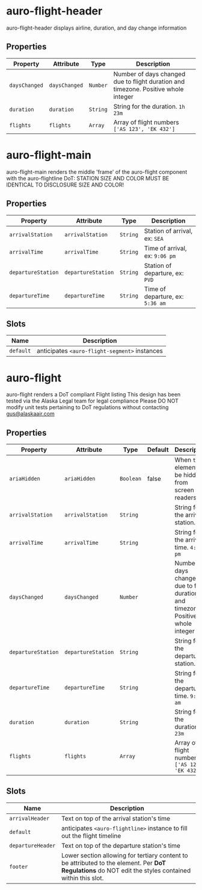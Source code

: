 # auro-flight-header

auro-flight-header displays airline, duration, and day change information

## Properties

| Property      | Attribute     | Type     | Description                                      |
|---------------|---------------|----------|--------------------------------------------------|
| `daysChanged` | `daysChanged` | `Number` | Number of days changed due to flight duration and timezone. Positive whole integer |
| `duration`    | `duration`    | `String` | String for the duration. `1h 23m`                |
| `flights`     | `flights`     | `Array`  | Array of flight numbers `['AS 123', 'EK 432']`   |


# auro-flight-main

auro-flight-main renders the middle 'frame' of the auro-flight component with the auro-flightline
DoT: STATION SIZE AND COLOR MUST BE IDENTICAL TO DISCLOSURE SIZE AND COLOR!

## Properties

| Property           | Attribute          | Type     | Description                      |
|--------------------|--------------------|----------|----------------------------------|
| `arrivalStation`   | `arrivalStation`   | `String` | Station of arrival, ex: `SEA`    |
| `arrivalTime`      | `arrivalTime`      | `String` | Time of arrival, ex: `9:06 pm`   |
| `departureStation` | `departureStation` | `String` | Station of departure, ex: `PVD`  |
| `departureTime`    | `departureTime`    | `String` | Time of departure, ex: `5:36 am` |

## Slots

| Name      | Description                                   |
|-----------|-----------------------------------------------|
| `default` | anticipates `<auro-flight-segment>` instances |


# auro-flight

auro-flight renders a DoT compliant Flight listing
This design has been tested via the Alaska Legal team for legal compliance
Please DO NOT modify unit tests pertaining to DoT regulations without contacting gus@alaskaair.com

## Properties

| Property           | Attribute          | Type      | Default | Description                                      |
|--------------------|--------------------|-----------|---------|--------------------------------------------------|
| `ariaHidden`       | `ariaHidden`       | `Boolean` | false   | When `true` element will be hidden from screen readers |
| `arrivalStation`   | `arrivalStation`   | `String`  |         | String for the arrival station. `PVD`            |
| `arrivalTime`      | `arrivalTime`      | `String`  |         | String for the arrival time. `4:05 pm`           |
| `daysChanged`      | `daysChanged`      | `Number`  |         | Number of days changed due to flight duration and timezone. Positive whole integer |
| `departureStation` | `departureStation` | `String`  |         | String for the departure station. `SEA`          |
| `departureTime`    | `departureTime`    | `String`  |         | String for the departure time. `9:06 am`         |
| `duration`         | `duration`         | `String`  |         | String for the duration. `1h 23m`                |
| `flights`          | `flights`          | `Array`   |         | Array of flight numbers `['AS 123', 'EK 432']`   |

## Slots

| Name              | Description                                      |
|-------------------|--------------------------------------------------|
| `arrivalHeader`   | Text on top of the arrival station's time        |
| `default`         | anticipates `<auro-flightline>` instance to fill out the flight timeline |
| `departureHeader` | Text on top of the departure station's time      |
| `footer`          | Lower section allowing for tertiary content to be attributed to the element. Per **DoT Regulations** do NOT edit the styles contained within this slot. |
